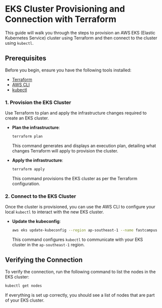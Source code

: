 # EKS Cluster Provisioning and Connection with Terraform

This guide will walk you through the steps to provision an AWS EKS (Elastic Kubernetes Service) cluster using Terraform and then connect to the cluster using `kubectl`.

## Prerequisites

Before you begin, ensure you have the following tools installed:
- [Terraform](https://www.terraform.io/downloads)
- [AWS CLI](https://aws.amazon.com/cli/)
- [kubectl](https://kubernetes.io/docs/tasks/tools/)

### 1. Provision the EKS Cluster

Use Terraform to plan and apply the infrastructure changes required to create an EKS cluster.

- **Plan the infrastructure**:
  ```bash
  terraform plan
  ```

  This command generates and displays an execution plan, detailing what changes Terraform will apply to provision the cluster.

- **Apply the infrastructure**:
  ```bash
  terraform apply
  ```

  This command provisions the EKS cluster as per the Terraform configuration.

### 2. Connect to the EKS Cluster

Once the cluster is provisioned, you can use the AWS CLI to configure your local `kubectl` to interact with the new EKS cluster.

- **Update the kubeconfig**:
  ```bash
  aws eks update-kubeconfig --region ap-southeast-1 --name fastcampus-cluster
  ```

  This command configures `kubectl` to communicate with your EKS cluster in the `ap-southeast-1` region.

## Verifying the Connection

To verify the connection, run the following command to list the nodes in the EKS cluster:

```bash
kubectl get nodes
```

If everything is set up correctly, you should see a list of nodes that are part of your EKS cluster.
